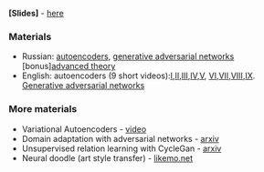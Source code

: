 __[Slides]__ - [here](https://yadi.sk/i/pcBpCQL_3NUKxD)

### Materials
* Russian: [autoencoders](https://yadi.sk/i/ACgqdyqi3GisV5), [generative adversarial networks](https://yadi.sk/i/I1WBh0TM3GUoky) [bonus][advanced theory](https://yadi.sk/i/iMCBfyd33GYjZc)
* English: autoencoders (9 short videos):[I](https://www.youtube.com/watch?v=FzS3tMl4Nsc),[II](https://www.youtube.com/watch?v=xTU79Zs4XKY),[III](https://www.youtube.com/watch?v=6DO_jVbDP3I),[IV](https://www.youtube.com/watch?v=xq-I0Rl8mt0),[V](https://www.youtube.com/watch?v=5rLgoM2Pkso), [VI](https://www.youtube.com/watch?v=t2NQ_c5BFOc),[VII](https://www.youtube.com/watch?v=79sYlJ8Cvlc),[VIII](https://www.youtube.com/watch?v=z5ZYm_wJ37c),[IX](https://www.youtube.com/watch?v=Oq38pINmddk). [Generative adversarial networks](https://www.youtube.com/watch?v=HN9NRhm9waY)

### More materials
* Variational Autoencoders - [video](https://www.youtube.com/watch?v=P78QYjWh5sM)
* Domain adaptation with adversarial networks - [arxiv](https://arxiv.org/abs/1409.7495)
* Unsupervised relation learning with CycleGan - [arxiv](https://arxiv.org/abs/1703.10593)
* Neural doodle (art style transfer) - [likemo.net](http://likemo.net/)

